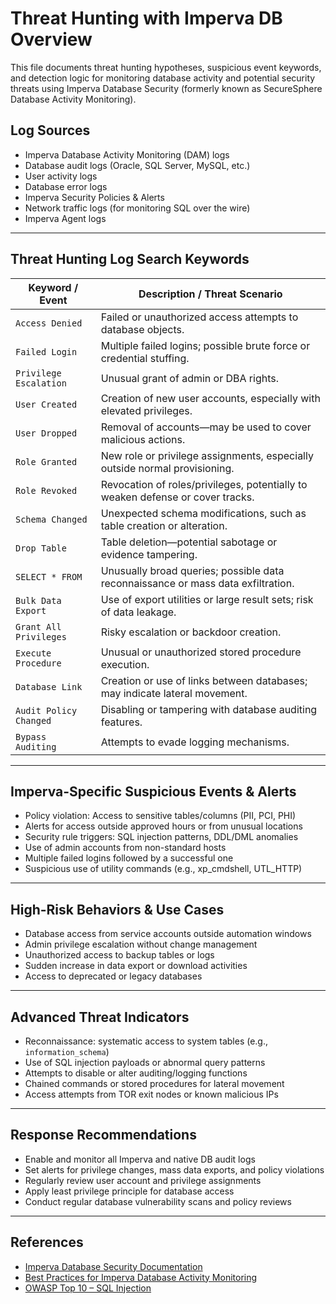 # Threat Hunting with Imperva DB Overview

This file documents threat hunting hypotheses, suspicious event keywords, and detection logic for monitoring database activity and potential security threats using Imperva Database Security (formerly known as SecureSphere Database Activity Monitoring).

## Log Sources
- Imperva Database Activity Monitoring (DAM) logs
- Database audit logs (Oracle, SQL Server, MySQL, etc.)
- User activity logs
- Database error logs
- Imperva Security Policies & Alerts
- Network traffic logs (for monitoring SQL over the wire)
- Imperva Agent logs

---

## Threat Hunting Log Search Keywords 

| **Keyword / Event**           | **Description / Threat Scenario**                                            |
|-------------------------------|------------------------------------------------------------------------------|
| `Access Denied`               | Failed or unauthorized access attempts to database objects.                   |
| `Failed Login`                | Multiple failed logins; possible brute force or credential stuffing.           |
| `Privilege Escalation`        | Unusual grant of admin or DBA rights.                                        |
| `User Created`                | Creation of new user accounts, especially with elevated privileges.           |
| `User Dropped`                | Removal of accounts—may be used to cover malicious actions.                   |
| `Role Granted`                | New role or privilege assignments, especially outside normal provisioning.     |
| `Role Revoked`                | Revocation of roles/privileges, potentially to weaken defense or cover tracks. |
| `Schema Changed`              | Unexpected schema modifications, such as table creation or alteration.         |
| `Drop Table`                  | Table deletion—potential sabotage or evidence tampering.                      |
| `SELECT * FROM`               | Unusually broad queries; possible data reconnaissance or mass data exfiltration.|
| `Bulk Data Export`            | Use of export utilities or large result sets; risk of data leakage.            |
| `Grant All Privileges`        | Risky escalation or backdoor creation.                                       |
| `Execute Procedure`           | Unusual or unauthorized stored procedure execution.                           |
| `Database Link`               | Creation or use of links between databases; may indicate lateral movement.     |
| `Audit Policy Changed`        | Disabling or tampering with database auditing features.                        |
| `Bypass Auditing`             | Attempts to evade logging mechanisms.                                         |

---

## Imperva-Specific Suspicious Events & Alerts

- Policy violation: Access to sensitive tables/columns (PII, PCI, PHI)
- Alerts for access outside approved hours or from unusual locations
- Security rule triggers: SQL injection patterns, DDL/DML anomalies
- Use of admin accounts from non-standard hosts
- Multiple failed logins followed by a successful one
- Suspicious use of utility commands (e.g., xp_cmdshell, UTL_HTTP)

---

## High-Risk Behaviors & Use Cases

- Database access from service accounts outside automation windows
- Admin privilege escalation without change management
- Unauthorized access to backup tables or logs
- Sudden increase in data export or download activities
- Access to deprecated or legacy databases

---

## Advanced Threat Indicators

- Reconnaissance: systematic access to system tables (e.g., `information_schema`)
- Use of SQL injection payloads or abnormal query patterns
- Attempts to disable or alter auditing/logging functions
- Chained commands or stored procedures for lateral movement
- Access attempts from TOR exit nodes or known malicious IPs

---

## Response Recommendations

- Enable and monitor all Imperva and native DB audit logs
- Set alerts for privilege changes, mass data exports, and policy violations
- Regularly review user account and privilege assignments
- Apply least privilege principle for database access
- Conduct regular database vulnerability scans and policy reviews

---

## References

- [Imperva Database Security Documentation](https://docs.imperva.com/bundle/v14.6-database-security-user-guide/page/56098.htm)
- [Best Practices for Imperva Database Activity Monitoring](https://www.imperva.com/resources/resource-library/best-practices-database-security-dam/)
- [OWASP Top 10 – SQL Injection](https://owasp.org/www-community/attacks/SQL_Injection)
